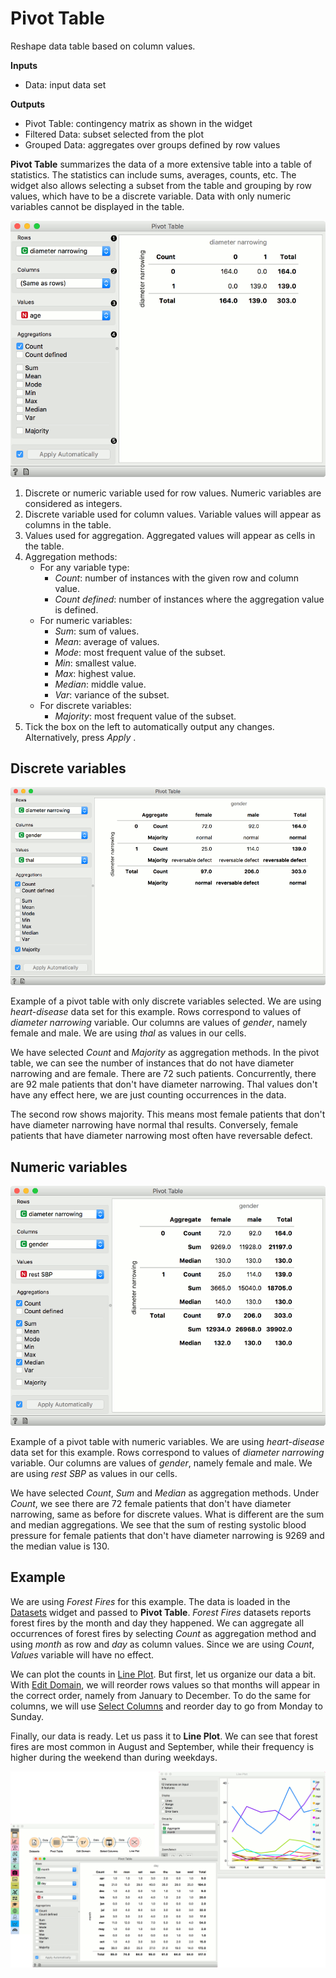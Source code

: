 Pivot Table
===========

Reshape data table based on column values.

**Inputs**

- Data: input data set

**Outputs**

- Pivot Table: contingency matrix as shown in the widget
- Filtered Data: subset selected from the plot
- Grouped Data: aggregates over groups defined by row values

**Pivot Table** summarizes the data of a more extensive table into a table of statistics. The statistics can include sums, averages, counts, etc. The widget also allows selecting a subset from the table and grouping by row values, which have to be a discrete variable. Data with only numeric variables cannot be displayed in the table.

![](images/Pivot-stamped.png)

1. Discrete or numeric variable used for row values. Numeric variables are considered as integers.
2. Discrete variable used for column values. Variable values will appear as columns in the table.
3. Values used for aggregation. Aggregated values will appear as cells in the table.
4. Aggregation methods:
   - For any variable type:
      - *Count*: number of instances with the given row and column value.
      - *Count defined*: number of instances where the aggregation value is defined.
   - For numeric variables:
      - *Sum*: sum of values.
      - *Mean*: average of values.
      - *Mode*: most frequent value of the subset.
      - *Min*: smallest value.
      - *Max*: highest value.
      - *Median*: middle value.
      - *Var*: variance of the subset.
   - For discrete variables:
      - *Majority*: most frequent value of the subset.
5. Tick the box on the left to automatically output any changes. Alternatively, press *Apply* .

Discrete variables
------------------

![](images/Pivot-discrete.png)

Example of a pivot table with only discrete variables selected. We are using *heart-disease* data set for this example. Rows correspond to values of *diameter narrowing* variable. Our columns are values of *gender*, namely female and male. We are using *thal* as values in our cells.

We have selected *Count* and *Majority* as aggregation methods. In the pivot table, we can see the number of instances that do not have diameter narrowing and are female. There are 72 such patients. Concurrently, there are 92 male patients that don't have diameter narrowing. Thal values don't have any effect here, we are just counting occurrences in the data.

The second row shows majority. This means most female patients that don't have diameter narrowing have normal thal results. Conversely, female patients that have diameter narrowing most often have reversable defect.

Numeric variables
-----------------

![](images/Pivot-continuous.png)

Example of a pivot table with numeric variables. We are using *heart-disease* data set for this example. Rows correspond to values of *diameter narrowing* variable. Our columns are values of *gender*, namely female and male. We are using *rest SBP* as values in our cells.

We have selected *Count*, *Sum* and *Median* as aggregation methods. Under *Count*, we see there are 72 female patients that don't have diameter narrowing, same as before for discrete values. What is different are the sum and median aggregations. We see that the sum of resting systolic blood pressure for female patients that don't have diameter narrowing is 9269 and the median value is 130.

Example
-------

We are using *Forest Fires* for this example. The data is loaded in the [Datasets](../data/datasets.md) widget and passed to **Pivot Table**. *Forest Fires* datasets reports forest fires by the month and day they happened. We can aggregate all occurrences of forest fires by selecting *Count* as aggregation method and using *month* as row and *day* as column values. Since we are using *Count*, *Values* variable will have no effect.

We can plot the counts in [Line Plot](../visualize/lineplot.md). But first, let us organize our data a bit. With [Edit Domain](../data/editdomain.md), we will reorder rows values so that months will appear in the correct order, namely from January to December. To do the same for columns, we will use [Select Columns](../data/selectcolumns.md) and reorder day to go from Monday to Sunday.

Finally, our data is ready. Let us pass it to **Line Plot**. We can see that forest fires are most common in August and September, while their frequency is higher during the weekend than during weekdays.

![](images/Pivot-example.png)
